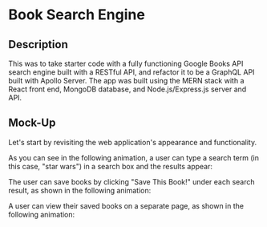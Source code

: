 # Book Search Engine

## Description

This was to take starter code with a fully functioning Google Books API search engine built with a RESTful API, and refactor it to be a GraphQL API built with Apollo Server. The app was built using the MERN stack with a React front end, MongoDB database, and Node.js/Express.js server and API. 

## Mock-Up

Let's start by revisiting the web application's appearance and functionality.

As you can see in the following animation, a user can type a search term (in this case, "star wars") in a search box and the results appear:


The user can save books by clicking "Save This Book!" under each search result, as shown in the following animation:



A user can view their saved books on a separate page, as shown in the following animation:


